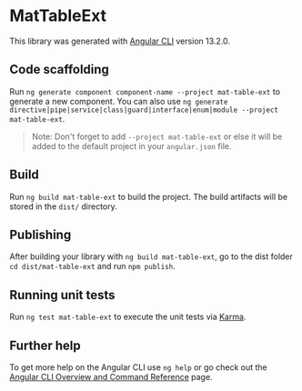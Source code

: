 # MatTableExt

This library was generated with [Angular CLI](https://github.com/angular/angular-cli) version 13.2.0.

## Code scaffolding

Run `ng generate component component-name --project mat-table-ext` to generate a new component. You can also use `ng generate directive|pipe|service|class|guard|interface|enum|module --project mat-table-ext`.
> Note: Don't forget to add `--project mat-table-ext` or else it will be added to the default project in your `angular.json` file. 

## Build

Run `ng build mat-table-ext` to build the project. The build artifacts will be stored in the `dist/` directory.

## Publishing

After building your library with `ng build mat-table-ext`, go to the dist folder `cd dist/mat-table-ext` and run `npm publish`.

## Running unit tests

Run `ng test mat-table-ext` to execute the unit tests via [Karma](https://karma-runner.github.io).

## Further help

To get more help on the Angular CLI use `ng help` or go check out the [Angular CLI Overview and Command Reference](https://angular.io/cli) page.
